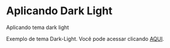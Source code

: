 # Aplicando Dark Light
 Aplicando tema dark light

 Exemplo de tema Dark-Light.
 Você pode acessar clicando <a href="">AQUI</a>.
